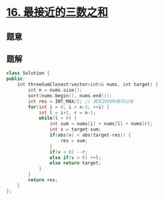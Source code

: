 #  [16. 最接近的三数之和](https://leetcode-cn.com/problems/3sum-closest/)

## 题意



## 题解



```c++
class Solution {
public:
    int threeSumClosest(vector<int>& nums, int target) {
        int n = nums.size();
        sort(nums.begin(), nums.end());
        int res = INT_MAX/2; // 其实20000就可以啦
        for(int i = 0; i < n-2; ++i) {
            int l = i+1, r = n-1;
            while(l < r) {
                int sum = nums[i] + nums[l] + nums[r];
                int v = target-sum;
                if(abs(v) < abs(target-res)) {
                    res = sum;
                }
                if(v < 0) --r;
                else if(v > 0) ++l;
                else return target;
            }
        }
        return res;
    }
};
```



```python3

```

